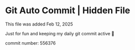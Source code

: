 # Git Auto Commit | Hidden File

This file was added Feb 12, 2025

Just for fun and keeping my daily git commit active 🤪

commit number: 556376
